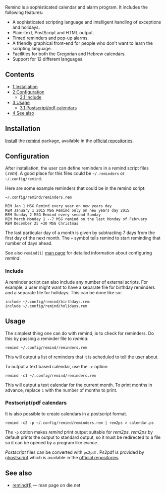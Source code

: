 Remind is a sophisticated calendar and alarm program. It includes the following features:

*   A sophisticated scripting language and intelligent handling of exceptions and holidays.
*   Plain-text, PostScript and HTML output.
*   Timed reminders and pop-up alarms.
*   A friendly graphical front-end for people who don't want to learn the scripting language.
*   Facilities for both the Gregorian and Hebrew calendars.
*   Support for 12 different languages.

## Contents

*   [1 Installation](#Installation)
*   [2 Configuration](#Configuration)
    *   [2.1 Include](#Include)
*   [3 Usage](#Usage)
    *   [3.1 Postscript/pdf calendars](#Postscript.2Fpdf_calendars)
*   [4 See also](#See_also)

## Installation

[Install](/index.php/Install "Install") the [remind](https://www.archlinux.org/packages/?name=remind) package, available in the [official repositories](/index.php/Official_repositories "Official repositories").

## Configuration

After installation, the user can define reminders in a remind script files (*.rem*). A good place for this files could be `~/.reminders` or `~/.config/remind`.

Here are some example reminders that could be in the remind script:

 `~/.config/remind/reminders.rem` 
```
REM Jan 1 MSG Remind every year on new years day
REM January 1 2015 MSG Remind only on new years day 2015
REM Sunday 2 MSG Remind every second Sunday
REM March Monday 1 --7 MSG remind on the last Monday of February
REM December 25 +30 MSG Christmas

```

The last particular day of a month is given by subtracting 7 days from the first day of the next month. The `+` symbol tells remind to start reminding that number of days ahead.

See also `remind(1)` [man page](/index.php/Man_page "Man page") for detailed information about configuring *remind*.

### Include

A reminder script can also include any number of external scripts. For example, a user might want to have a separate file for birthday reminders and a separate file for holidays. This can be done like so:

```
include ~/.config/remind/birthdays.rem
include ~/.config/remind/holidays.rem

```

## Usage

The simplest thing one can do with remind, is to check for reminders. Do this by passing a reminder file to *remind*:

```
remind ~/.config/remind/reminders.rem

```

This will output a list of reminders that it is scheduled to tell the user about.

To output a text based calendar, use the `-c` option:

```
remind -c1 ~/.config/remind/reminders.rem

```

This will output a text calendar for the current month. To print months in advance, replace `1` with the number of months to print.

### Postscript/pdf calendars

It is also possible to create calendars in a postscript format.

```
remind -c2 -p ~/.config/remind/reminders.rem | rem2ps > calendar.ps

```

The `-p` option makes *remind* print output suitable for *rem2ps*. *rem2ps* by default prints the output to standard output, so it must be redirected to a file so it can be opened by a program like *evince*.

*Postscript* files can be converted with `ps2pdf`. Ps2pdf is provided by [ghostscript](https://www.archlinux.org/packages/?name=ghostscript) which is available in the [official repositories](/index.php/Official_repositories "Official repositories").

## See also

*   [remind(1)](http://linux.die.net/man/1/remind) — man page on die.net